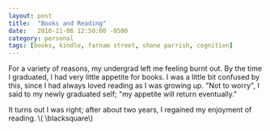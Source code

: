```yaml
---
layout: post
title:  "Books and Reading"
date:   2016-11-06 12:50:00 -0500
category: personal 
tags: [books, kindle, farnam street, shane parrish, cognition] 
---
```


For a variety of reasons, my undergrad left me feeling burnt out. By the time
I graduated, I had very little appetite for books. I was a little bit confused
by this, since I had always loved reading as I was growing up. "Not to worry", 
I said to my newly graduated self; "my appetite will return eventually."

It turns out I was right; after about two years, I regained my enjoyment of 
reading. 
\\( \blacksquare\\)  


